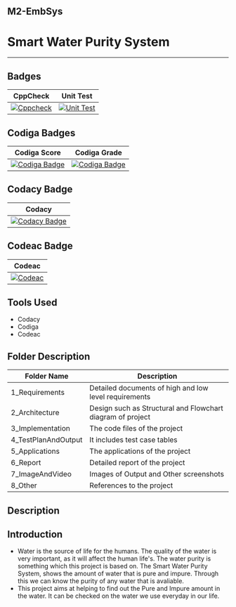 M2-EmbSys 
-----------------------------------------------------------------------------------------------------------------------------------------------------------------------------------

# Smart Water Purity System
-----------------------------------------------------------------------------------------------------------------------------------------------------------------------------------

Badges
-----------------------------------------------------------------------------------------------------------------------------------------------------------------------------------
| CppCheck | Unit Test |
|----------|-----------|
| [![Cppcheck](https://github.com/AmolKulkarni00/M2-EmbSys/actions/workflows/c-cpp.yml/badge.svg)](https://github.com/AmolKulkarni00/M2-EmbSys/actions/workflows/c-cpp.yml) | [![Unit Test](https://github.com/AmolKulkarni00/M2-EmbSys/actions/workflows/Unit.yml/badge.svg)](https://github.com/AmolKulkarni00/M2-EmbSys/actions/workflows/Unit.yml) |

Codiga Badges
-----------------------------------------------------------------------------------------------------------------------------------------------------------------------------------
| Codiga Score | Codiga Grade |
|--------------|--------------|
| [![Codiga Badge](https://api.codiga.io/project/31659/score/svg)](https://app.codiga.io/public/project/31659/M2-EmbSys/dashboard) | [![Codiga Badge](https://api.codiga.io/project/31659/status/svg)](https://app.codiga.io/public/project/31659/M2-EmbSys/dashboard) | 
 
 Codacy Badge
 ----------------------------------------------------------------------------------------------------------------------------------------------------------------------------------
 | Codacy |
 |--------|
 | [![Codacy Badge](https://app.codacy.com/project/badge/Grade/14f4b61fc1f343a0bb10eea86412a82e)](https://www.codacy.com/gh/AmolKulkarni00/M2-EmbSys/dashboard?utm_source=github.com&amp;utm_medium=referral&amp;utm_content=AmolKulkarni00/M2-EmbSys&amp;utm_campaign=Badge_Grade) |
 
 Codeac Badge
 ----------------------------------------------------------------------------------------------------------------------------------------------------------------------------------
 | Codeac |
 |--------|
 | [![Codeac](https://static.codeac.io/badges/2-461697585.svg "Codeac")](https://app.codeac.io/github/AmolKulkarni00/M2-EmbSys) |
 
 Tools Used
----------------------------------------------------------------------------------------------------------------------------------------------------------------------------------- 

* Codacy
* Codiga
* Codeac

Folder Description
-----------------------------------------------------------------------------------------------------------------------------------------------------------------------------------

| Folder Name | Description |
|-------------|-------------|  
| 1_Requirements | Detailed documents of high and low level requirements |
| 2_Architecture | Design such as Structural and Flowchart diagram of project |
| 3_Implementation | The code files of the project |
| 4_TestPlanAndOutput | It includes test case tables | 
| 5_Applications | The applications of the project |
| 6_Report | Detailed report of the project |
| 7_ImageAndVideo | Images of Output and Other screenshots |
| 8_Other | References to the project | 

Description
-----------------------------------------------------------------------------------------------------------------------------------------------------------------------------------
Introduction
-----------------------------------------------------------------------------------------------------------------------------------------------------------------------------------
* Water is the source of life for the humans. The quality of the water is very important, as it will affect the human life's. The water purity is something which this project is based on. The Smart Water Purity System, shows the amount of water that is pure and impure. Through this we can know the purity of any water that is avaliable. 
* This project aims at helping to find out the Pure and Impure amount in the water. It can be checked on the water we use everyday in our life. 


